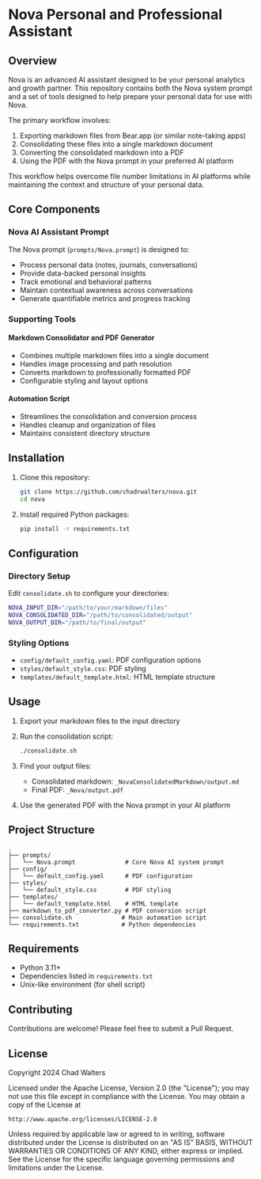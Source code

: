 # Nova Personal and Professional Assistant 

## Overview

Nova is an advanced AI assistant designed to be your personal analytics and growth partner. This repository contains both the Nova system prompt and a set of tools designed to help prepare your personal data for use with Nova.

The primary workflow involves:
1. Exporting markdown files from Bear.app (or similar note-taking apps)
2. Consolidating these files into a single markdown document
3. Converting the consolidated markdown into a PDF
4. Using the PDF with the Nova prompt in your preferred AI platform

This workflow helps overcome file number limitations in AI platforms while maintaining the context and structure of your personal data.

## Core Components

### Nova AI Assistant Prompt

The Nova prompt (`prompts/Nova.prompt`) is designed to:
- Process personal data (notes, journals, conversations)
- Provide data-backed personal insights
- Track emotional and behavioral patterns
- Maintain contextual awareness across conversations
- Generate quantifiable metrics and progress tracking

### Supporting Tools

#### Markdown Consolidator and PDF Generator
- Combines multiple markdown files into a single document
- Handles image processing and path resolution
- Converts markdown to professionally formatted PDF
- Configurable styling and layout options

#### Automation Script
- Streamlines the consolidation and conversion process
- Handles cleanup and organization of files
- Maintains consistent directory structure

## Installation

1. Clone this repository:
   ```bash
   git clone https://github.com/chadrwalters/nova.git
   cd nova
   ```

2. Install required Python packages:
   ```bash
   pip install -r requirements.txt
   ```

## Configuration

### Directory Setup
Edit `consolidate.sh` to configure your directories:
```bash
NOVA_INPUT_DIR="/path/to/your/markdown/files"
NOVA_CONSOLIDATED_DIR="/path/to/consolidated/output"
NOVA_OUTPUT_DIR="/path/to/final/output"
```

### Styling Options
- `config/default_config.yaml`: PDF configuration options
- `styles/default_style.css`: PDF styling
- `templates/default_template.html`: HTML template structure

## Usage

1. Export your markdown files to the input directory

2. Run the consolidation script:
   ```bash
   ./consolidate.sh
   ```

3. Find your output files:
   - Consolidated markdown: `_NovaConsolidatedMarkdown/output.md`
   - Final PDF: `_Nova/output.pdf`

4. Use the generated PDF with the Nova prompt in your AI platform

## Project Structure
```
.
├── prompts/
│   └── Nova.prompt              # Core Nova AI system prompt
├── config/
│   └── default_config.yaml      # PDF configuration
├── styles/
│   └── default_style.css        # PDF styling
├── templates/
│   └── default_template.html    # HTML template
├── markdown_to_pdf_converter.py # PDF conversion script
├── consolidate.sh              # Main automation script
└── requirements.txt            # Python dependencies
```

## Requirements

- Python 3.11+
- Dependencies listed in `requirements.txt`
- Unix-like environment (for shell script)

## Contributing

Contributions are welcome! Please feel free to submit a Pull Request.

## License

Copyright 2024 Chad Walters

Licensed under the Apache License, Version 2.0 (the "License");
you may not use this file except in compliance with the License.
You may obtain a copy of the License at

    http://www.apache.org/licenses/LICENSE-2.0

Unless required by applicable law or agreed to in writing, software
distributed under the License is distributed on an "AS IS" BASIS,
WITHOUT WARRANTIES OR CONDITIONS OF ANY KIND, either express or implied.
See the License for the specific language governing permissions and
limitations under the License.
